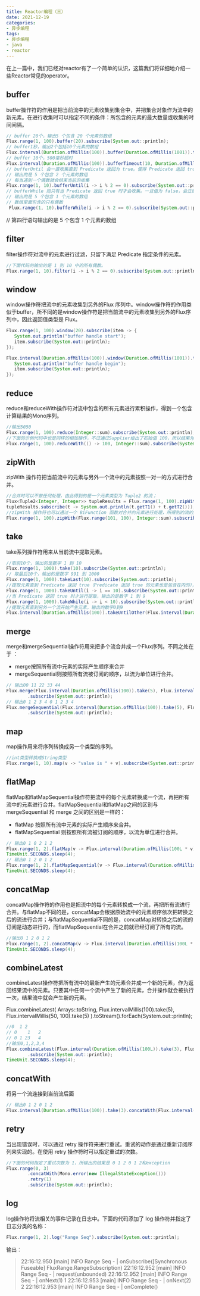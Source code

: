 ```yaml
---
title: Reactor编程（三）
date: 2021-12-19
categories:
- 异步编程
tags:
- 异步编程
- java
- reactor
---
```


在上一篇中，我们已经对reactor有了一个简单的认识，这篇我们将详细地介绍一些Reactor常见的operator。

<!--more-->

## buffer

buffer操作符的作用是把当前流中的元素收集到集合中，并把集合对象作为流中的新元素。在进行收集时可以指定不同的条件：所包含的元素的最大数量或收集的时间间隔。

```java
// buffer 20个，输出5 个包含 20 个元素的数组
Flux.range(1, 100).buffer(20).subscribe(System.out::println);
// buffer1秒，输出2个包括10个元素的数组
Flux.interval(Duration.ofMillis(100)).buffer(Duration.ofMillis(1001)).take(2).subscribe(System.out::println);
// buffer 10个，500毫秒超时
Flux.interval(Duration.ofMillis(100)).bufferTimeout(10, Duration.ofMillis(500)).take(2).subscribe(System.out::println);
// bufferUntil 会一直收集直到 Predicate 返回为 true。使得 Predicate 返回 true 的那个元素可以选择添加到当前集合或下一个集合中；
// 输出的是 5 个包含 2 个元素的数组
// 每当遇到一个偶数就会结束当前的收集
Flux.range(1, 10).bufferUntil(i -> i % 2 == 0).subscribe(System.out::println);
// bufferWhile 则只有当 Predicate 返回 true 时才会收集。一旦值为 false，会立即开始下一次收集。
// 输出的是 5 个包含 1 个元素的数组
// 数组里面包含的只有偶数
 Flux.range(1, 10).bufferWhile(i -> i % 2 == 0).subscribe(System.out::println);
```
// 第四行语句输出的是 5 个包含 1 个元素的数组


## filter

filter操作符对流中的元素进行过滤，只留下满足 Predicate 指定条件的元素。

```java
//下面代码的输出的是 1 到 10 中的所有偶数。
Flux.range(1, 10).filter(i -> i % 2 == 0).subscribe(System.out::println);
```

## window

window操作符把流中的元素收集到另外的Flux 序列中。window操作符的作用类似于buffer，所不同的是window操作符是把当前流中的元素收集到另外的Flux序列中，因此返回值类型是 Flux<flux>。
 
 ```java
 Flux.range(1, 100).window(20).subscribe(item -> {
    System.out.println("buffer handle start");
    item.subscribe(System.out::println);
});

Flux.interval(Duration.ofMillis(100)).window(Duration.ofMillis(1001)).take(2).subscribe(item -> {
    System.out.println("buffer handle begin");
	item.subscribe(System.out::println);
});
```

## reduce

reduce和reduceWith操作符对流中包含的所有元素进行累积操作，得到一个包含计算结果的Mono序列。

```java
//输出5050
Flux.range(1, 100).reduce(Integer::sum).subscribe(System.out::println);
//下面的示例代码中也是同样的相加操作，不过通过Supplier给出了初始值 100，所以结果为 5050 + 100 = 5150；
Flux.range(1, 100).reduceWith(() -> 100, Integer::sum).subscribe(System.out::println);
```

## zipWith

zipWith 操作符把当前流中的元素与另外一个流中的元素按照一对一的方式进行合并。

```java
//合并时可以不做任何处理，由此得到的是一个元素类型为 Tuple2 的流；
Flux<Tuple2<Integer, Integer>> tupleResults = Flux.range(1, 100).zipWith(Flux.range(101, 100));
tupleResults.subscribe(t -> System.out.println(t.getT1() + t.getT2()));
//zipWith 操作符也可以通过一个 BiFunction 函数对合并的元素进行处理，所得到的流的元素类型为该函数的返回值
Flux.range(1, 100).zipWith(Flux.range(101, 100), Integer::sum).subscribe(System.out::println);
```

## take

take系列操作符用来从当前流中提取元素。

```java
//取前10个，输出的是数字 1 到 10
Flux.range(1, 1000).take(10).subscribe(System.out::println);
// 取最后10个，输出的是数字 991 到 1000
Flux.range(1, 1000).takeLast(10).subscribe(System.out::println);
//提取元素直到 Predicate 返回 true（Predicate 返回 true 的元素也是包含在内的），输出的是数字 1 到 10
Flux.range(1, 1000).takeUntil(i -> i == 10).subscribe(System.out::println);
//当 Predicate 返回 true 时才进行提取，输出的是数字 1 到 9
Flux.range(1, 1000).takeWhile(i -> i < 10).subscribe(System.out::println);
//提取元素直到另外一个流开始产生元素，输出的数字0到9
Flux.interval(Duration.ofMillis(100)).takeUntilOther(Flux.interval(Duration.ofMillis(1001))).subscribe(System.out::println);
```

## merge

merge和mergeSequential操作符用来把多个流合并成一个Flux序列。不同之处在于 ：
- merge按照所有流中元素的实际产生顺序来合并
- mergeSequential则按照所有流被订阅的顺序，以流为单位进行合并。

```java
// 输出00 11 22 33 44
Flux.merge(Flux.interval(Duration.ofMillis(100)).take(5), Flux.interval(Duration.ofMillis(50), Duration.ofMillis(100)).take(5))
		.subscribe(System.out::println);
// 输出0 1 2 3 4 0 1 2 3 4
Flux.mergeSequential(Flux.interval(Duration.ofMillis(100)).take(5), Flux.interval(Duration.ofMillis(50), Duration.ofMillis(100)).take(5))
		.subscribe(System.out::println);
```

## map

map操作用来将序列转换成另一个类型的序列。

```java
//int类型转换成String类型
Flux.range(1, 10).map(v -> "value is " + v).subscribe(System.out::println);
```

## flatMap

flatMap和flatMapSequential操作符把流中的每个元素转换成一个流，再把所有流中的元素进行合并。flatMapSequential和flatMap之间的区别与 mergeSequential 和 merge 之间的区别是一样的：
- flatMap 按照所有流中元素的实际产生顺序来合并。
- flatMapSequential 则按照所有流被订阅的顺序，以流为单位进行合并。

```java
// 输出0 1 0 2 1 2
Flux.range(1, 2).flatMap(v -> Flux.interval(Duration.ofMillis(100L * v)).take(3)).subscribe(System.out::println);
TimeUnit.SECONDS.sleep(4);
// 输出0 1 2 0 1 2
Flux.range(1, 2).flatMapSequential(v -> Flux.interval(Duration.ofMillis(100L * v)).take(3)).subscribe(System.out::println);
TimeUnit.SECONDS.sleep(4);
```

## concatMap

concatMap操作符的作用也是把流中的每个元素转换成一个流，再把所有流进行合并。与flatMap不同的是，concatMap会根据原始流中的元素顺序依次把转换之后的流进行合并；与flatMapSequential不同的是，concatMap对转换之后的流的订阅是动态进行的，而flatMapSequential在合并之前就已经订阅了所有的流。

```java
//输出0 1 2 0 1 2
Flux.range(1, 2).concatMap(v -> Flux.interval(Duration.ofMillis(100L * v)).take(3)).subscribe(System.out::println);
TimeUnit.SECONDS.sleep(4);
```

## combineLatest 
combineLatest操作符把所有流中的最新产生的元素合并成一个新的元素，作为返回结果流中的元素。只要其中任何一个流中产生了新的元素，合并操作就会被执行一次，结果流中就会产生新的元素。

Flux.combineLatest(
        Arrays::toString,
        Flux.intervalMillis(100).take(5),
        Flux.intervalMillis(50, 100).take(5)
).toStream().forEach(System.out::println);

```java
//0  1 2
// 0    1   2
// 0 1 23   4
//输出0,1,2,3,4
Flux.combineLatest(Flux.interval(Duration.ofMillis(100L)).take(3), Flux.interval(Duration.ofMillis(10L), Duration.ofMillis(200L)).take(3), (v1, v2) -> v1 + v2)
		.subscribe(System.out::println);
TimeUnit.SECONDS.sleep(4);
```

## concatWith

将另一个流连接到当前流后面

```java
// 输出0 1 2 0 1 2
Flux.interval(Duration.ofMillis(100)).take(3).concatWith(Flux.interval(Duration.ofMillis(100)).take(3)).subscribe(System.out::println);
```

## retry

当出现错误时，可以通过 retry 操作符来进行重试。重试的动作是通过重新订阅序列来实现的。在使用 retry 操作符时可以指定重试的次数。

```java
//下面的代码指定了重试次数为 1，所输出的结果是 0 1 2 0 1 2和exception
Flux.range(0, 3)
		.concatWith(Mono.error(new IllegalStateException()))
		.retry(1)
		.subscribe(System.out::println);
```

## log

log操作符将流相关的事件记录在日志中。下面的代码添加了 log 操作符并指定了日志分类的名称：

```java
Flux.range(1, 2).log("Range Seq").subscribe(System.out::println);
```

输出：
> 22:16:12.950 [main] INFO Range Seq - | onSubscribe([Synchronous Fuseable] FluxRange.RangeSubscription)
22:16:12.952 [main] INFO Range Seq - | request(unbounded)
22:16:12.952 [main] INFO Range Seq - | onNext(1)
1
22:16:12.953 [main] INFO Range Seq - | onNext(2)
2
22:16:12.953 [main] INFO Range Seq - | onComplete()

